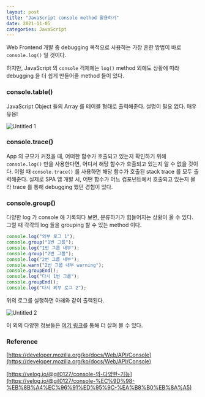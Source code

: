 ```yaml
---
layout: post
title: "JavaScript console method 활용하기"
date: 2021-11-05
categories: JavaScript
---
```


Web Frontend 개발 중 debugging 목적으로 사용하는 가장 흔한 방법이 바로 `console.log()` 일 것이다.

하지만, JavaScript 의 `console` 객체에는 `log()` method 외에도 상황에 따라 debugging 을 더 쉽게 만들어줄 method 들이 있다.

### **console.table()**

JavaScript Object 들의 Array 를 테이블 형태로 출력해준다.
설명이 필요 없다. 매우 유용!

![Untitled 1](https://user-images.githubusercontent.com/52827441/163089352-7dee8b76-a0e3-443d-8f29-98d08ffb67b5.png)

### console.trace()

App 의 규모가 커졌을 때, 어떠한 함수가 호출되고 있는지 확인하기 위해 `console.log()` 만을 사용한다면, 어디서 해당 함수가 호출되고 있는지 알 수 없을 것이다. 이럴 때 `console.trace()` 를 사용하면 해당 함수가 호출된 stack trace 를 모두 출력해준다.
실제로 SPA 앱 개발 시, 어떤 함수가 어느 컴포넌트에서 호출되고 있는지 몰라 trace 를 통해 debugging 했던 경험이 있다.

### console.group()

다양한 log 가 console 에 기록되다 보면, 분류하기가 힘들어지는 상황이 올 수 있다. 그럴 때 각각의 log 들을 grouping 할 수 있는 method 이다.

```jsx
console.log("외부 로그 1");
console.group("1번 그룹");
console.log("1번 그룹 내부");
console.group("2번 그룹");
console.log("2번 그룹 내부");
console.warn("2번 그룹 내부 warning");
console.groupEnd();
console.log("다시 1번 그룹");
console.groupEnd();
console.log("다시 외부 로그 2");
```

위의 로그를 실행하면 아래와 같이 출력된다.

![Untitled 2](https://user-images.githubusercontent.com/52827441/163089357-b135cce2-4bdf-43f3-bd0b-31f456337d61.png)

이 외의 다양한 정보들은 [여기 링크](https://news.hada.io/topic?id=5309)를 통해 더 살펴 볼 수 있다.

### Reference

[https://developer.mozilla.org/ko/docs/Web/API/Console](https://developer.mozilla.org/ko/docs/Web/API/Console)

[https://velog.io/@gil0127/console-의-다양한-기능](https://velog.io/@gil0127/console-%EC%9D%98-%EB%8B%A4%EC%96%91%ED%95%9C-%EA%B8%B0%EB%8A%A5)
